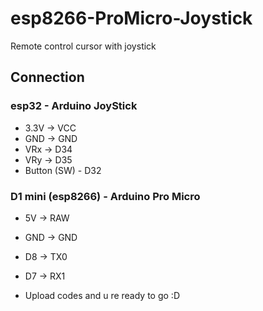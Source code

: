 # esp8266-ProMicro-Joystick
Remote control cursor with joystick
## Connection
### esp32 - Arduino JoyStick
- 3.3V -> VCC
- GND -> GND
- VRx -> D34
- VRy -> D35
- Button (SW) - D32

### D1 mini (esp8266) - Arduino Pro Micro
- 5V -> RAW
- GND -> GND
- D8 -> TX0
- D7 -> RX1

- Upload codes and u re ready to go :D
